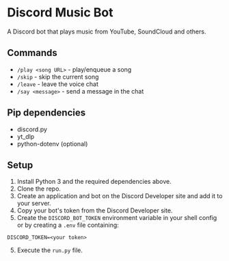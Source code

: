 # Discord Music Bot

A Discord bot that plays music from YouTube, SoundCloud and others.

## Commands
- `/play <song URL>` - play/enqueue a song
- `/skip` - skip the current song
- `/leave` - leave the voice chat
- `/say <message>` - send a message in the chat

## Pip dependencies
- discord.py
- yt_dlp
- python-dotenv (optional)

## Setup
1. Install Python 3 and the required dependencies above.
2. Clone the repo.
2. Create an application and bot on the Discord Developer site and add it to your server.
3. Copy your bot's token from the Discord Developer site.
4. Create the `DISCORD_BOT_TOKEN` environment variable in your shell config or by creating a `.env` file containing:

```
DISCORD_TOKEN=<your token>
```

5. Execute the `run.py` file.